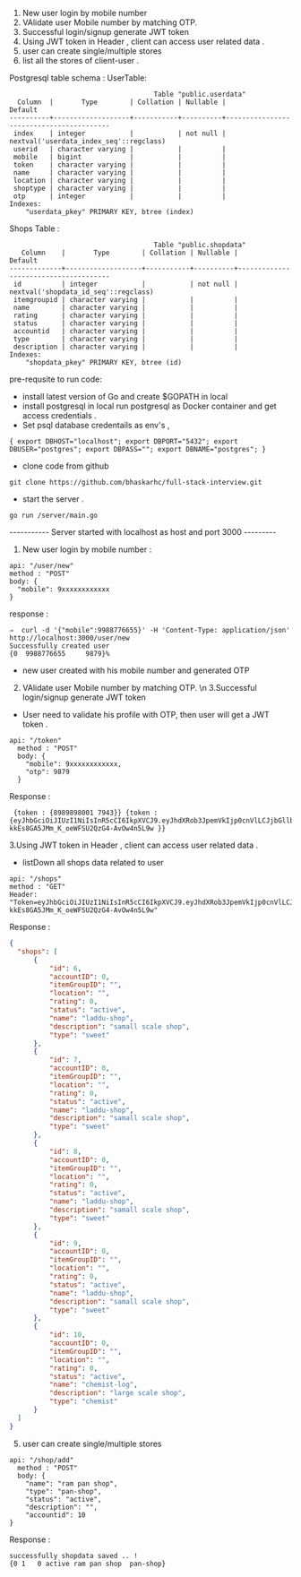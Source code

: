 1. New user login by mobile number
2. VAlidate user Mobile number by matching OTP.
3. Successful login/signup generate JWT token
4. Using JWT token in Header , client can access user related data .
5. user can create single/multiple stores
6. list all the stores of client-user .




Postgresql table schema :
UserTable: 
```
                                    Table "public.userdata"
  Column  |       Type        | Collation | Nullable |                 Default                 
----------+-------------------+-----------+----------+-----------------------------------------
 index    | integer           |           | not null | nextval('userdata_index_seq'::regclass)
 userid   | character varying |           |          | 
 mobile   | bigint            |           |          | 
 token    | character varying |           |          | 
 name     | character varying |           |          | 
 location | character varying |           |          | 
 shoptype | character varying |           |          | 
 otp      | integer           |           |          | 
Indexes:
    "userdata_pkey" PRIMARY KEY, btree (index)

```

Shops Table :

```
                                    Table "public.shopdata"
   Column    |       Type        | Collation | Nullable |               Default                
-------------+-------------------+-----------+----------+--------------------------------------
 id          | integer           |           | not null | nextval('shopdata_id_seq'::regclass)
 itemgroupid | character varying |           |          | 
 name        | character varying |           |          | 
 rating      | character varying |           |          | 
 status      | character varying |           |          | 
 accountid   | character varying |           |          | 
 type        | character varying |           |          | 
 description | character varying |           |          | 
Indexes:
    "shopdata_pkey" PRIMARY KEY, btree (id)
```


pre-requsite to run code: 
- install latest version of Go and create $GOPATH in local
- install postgresql in local <or> run postgresql as Docker container and get access credentials .
- Set psql database credentails as env's ,
```
{ export DBHOST="localhost"; export DBPORT="5432"; export DBUSER="postgres"; export DBPASS=""; export DBNAME="postgres"; }
```

- clone code from github 
```
git clone https://github.com/bhaskarhc/full-stack-interview.git
```
- start the  server .
```
go run /server/main.go
```
----------- Server started with localhost as host and port 3000  ---------

1. New user login by mobile number :
  ```
  api: "/user/new" 
  method : "POST"
  body: {
    "mobile": 9xxxxxxxxxxxx
  }
  ```
  response : 
  ```
  ⇒  curl -d '{"mobile":9988776655}' -H 'Content-Type: application/json' http://localhost:3000/user/new
Successfully created user 
 {0  9988776655     9879}%      
 ```

 - new user created with his mobile number and generated OTP

2. VAlidate user Mobile number by matching OTP. \n 3.Successful login/signup generate JWT token

 - User need to validate his profile with OTP, then user will get a JWT token .

```
api: "/token" 
  method : "POST"
  body: {
    "mobile": 9xxxxxxxxxxxx,
    "otp": 9879
  }
  ```

  Response :

  ```
   {token : {8989898001 7943}} {token : {eyJhbGciOiJIUzI1NiIsInR5cCI6IkpXVCJ9.eyJhdXRob3JpemVkIjp0cnVlLCJjbGllbnQiOjg5ODk4OTgwMDEsImV4cCI6MTYxMjM2NzIyM30.FqHECg-kkEs8GA5JMm_K_oeWFSU2QzG4-AvOw4n5L9w }}
   ```
3.Using JWT token in Header , client can access user related data .

  - listDown all shops data related to user
  ```
  api: "/shops" 
  method : "GET"
  Header: "Token=eyJhbGciOiJIUzI1NiIsInR5cCI6IkpXVCJ9.eyJhdXRob3JpemVkIjp0cnVlLCJjbGllbnQiOjg5ODk4OTgwMDEsImV4cCI6MTYxMjM2NzIyM30.FqHECg-kkEs8GA5JMm_K_oeWFSU2QzG4-AvOw4n5L9w"
  ```

  Response :
  ```json
  {
    "shops": [
        {
            "id": 6,
            "accountID": 0,
            "itemGroupID": "",
            "location": "",
            "rating": 0,
            "status": "active",
            "name": "laddu-shop",
            "description": "samall scale shop",
            "type": "sweet"
        },
        {
            "id": 7,
            "accountID": 0,
            "itemGroupID": "",
            "location": "",
            "rating": 0,
            "status": "active",
            "name": "laddu-shop",
            "description": "samall scale shop",
            "type": "sweet"
        },
        {
            "id": 8,
            "accountID": 0,
            "itemGroupID": "",
            "location": "",
            "rating": 0,
            "status": "active",
            "name": "laddu-shop",
            "description": "samall scale shop",
            "type": "sweet"
        },
        {
            "id": 9,
            "accountID": 0,
            "itemGroupID": "",
            "location": "",
            "rating": 0,
            "status": "active",
            "name": "laddu-shop",
            "description": "samall scale shop",
            "type": "sweet"
        },
        {
            "id": 10,
            "accountID": 0,
            "itemGroupID": "",
            "location": "",
            "rating": 0,
            "status": "active",
            "name": "chemist-log",
            "description": "large scale shop",
            "type": "chemist"
        }
    ]
}
```
5. user can create single/multiple stores

```
api: "/shop/add" 
  method : "POST"
  body: {
    "name": "ram pan shop",
    "type": "pan-shop",
    "status": "active",
    "description": "",
    "accountid": 10
}
  ```

  Response :
  ```
  successfully shopdata saved .. ! 
 {0 1   0 active ram pan shop  pan-shop}
 ```





